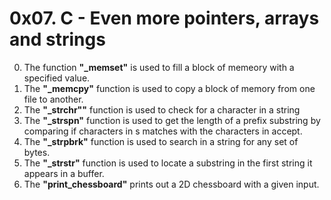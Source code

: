 # 0x07. C - Even more pointers, arrays and strings
0. The function **"_memset"** is used to fill a block of memeory with a specified value.
1. The **"_memcpy"** function is used to copy a block of memory from one file to another.
2. The **"_strchr""** function is used to check for a character in a string
3. The **"_strspn"** function is used to get the length of a prefix substring by comparing if characters in s matches with the characters in accept.
4. The **"_strpbrk"** function is used to search in a string for any set of bytes.
5. The **"_strstr"** function is used to locate a substring in the first string  it appears in a buffer.
7. The **"print_chessboard"** prints out a 2D chessboard with a given input.
